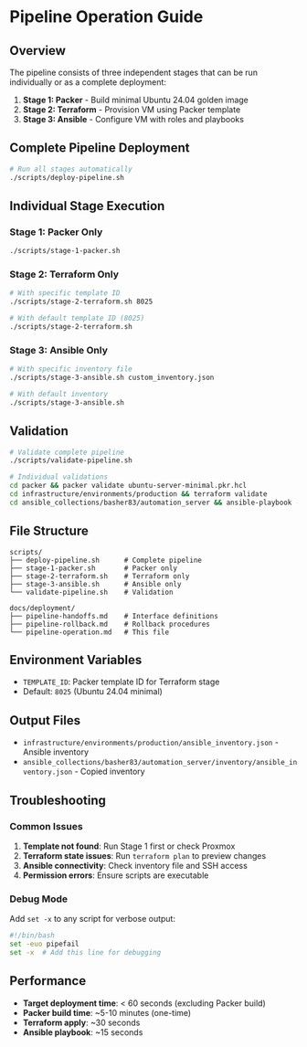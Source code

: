 # Pipeline Operation Guide

## Overview

The pipeline consists of three independent stages that can be run individually or as a complete deployment:

1. **Stage 1: Packer** - Build minimal Ubuntu 24.04 golden image
1. **Stage 2: Terraform** - Provision VM using Packer template
1. **Stage 3: Ansible** - Configure VM with roles and playbooks

## Complete Pipeline Deployment

```bash
# Run all stages automatically
./scripts/deploy-pipeline.sh
```

## Individual Stage Execution

### Stage 1: Packer Only

```bash
./scripts/stage-1-packer.sh
```

### Stage 2: Terraform Only

```bash
# With specific template ID
./scripts/stage-2-terraform.sh 8025

# With default template ID (8025)
./scripts/stage-2-terraform.sh
```

### Stage 3: Ansible Only

```bash
# With specific inventory file
./scripts/stage-3-ansible.sh custom_inventory.json

# With default inventory
./scripts/stage-3-ansible.sh
```

## Validation

```bash
# Validate complete pipeline
./scripts/validate-pipeline.sh

# Individual validations
cd packer && packer validate ubuntu-server-minimal.pkr.hcl
cd infrastructure/environments/production && terraform validate
cd ansible_collections/basher83/automation_server && ansible-playbook --syntax-check playbooks/site.yml
```

## File Structure

```text
scripts/
├── deploy-pipeline.sh      # Complete pipeline
├── stage-1-packer.sh       # Packer only
├── stage-2-terraform.sh    # Terraform only
├── stage-3-ansible.sh      # Ansible only
└── validate-pipeline.sh    # Validation

docs/deployment/
├── pipeline-handoffs.md    # Interface definitions
├── pipeline-rollback.md    # Rollback procedures
└── pipeline-operation.md   # This file
```

## Environment Variables

- `TEMPLATE_ID`: Packer template ID for Terraform stage
- Default: `8025` (Ubuntu 24.04 minimal)

## Output Files

- `infrastructure/environments/production/ansible_inventory.json` - Ansible inventory
- `ansible_collections/basher83/automation_server/inventory/ansible_inventory.json` - Copied inventory

## Troubleshooting

### Common Issues

1. **Template not found**: Run Stage 1 first or check Proxmox
1. **Terraform state issues**: Run `terraform plan` to preview changes
1. **Ansible connectivity**: Check inventory file and SSH access
1. **Permission errors**: Ensure scripts are executable

### Debug Mode

Add `set -x` to any script for verbose output:

```bash
#!/bin/bash
set -euo pipefail
set -x  # Add this line for debugging
```

## Performance

- **Target deployment time**: < 60 seconds (excluding Packer build)
- **Packer build time**: ~5-10 minutes (one-time)
- **Terraform apply**: ~30 seconds
- **Ansible playbook**: ~15 seconds
